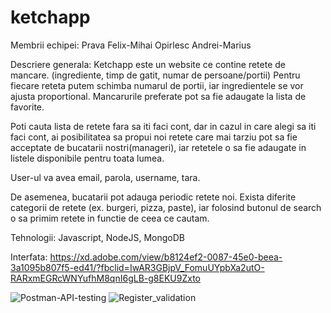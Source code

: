 # ketchapp

Membrii echipei:
Prava Felix-Mihai
Opirlesc Andrei-Marius

Descriere generala:
Ketchapp este un website ce contine retete de mancare. (ingrediente, timp de gatit, numar de persoane/portii)
Pentru fiecare reteta putem schimba numarul de portii, iar ingredientele se vor ajusta proportional. Mancarurile preferate pot sa fie adaugate la lista de favorite.

Poti cauta lista de retete fara sa iti faci cont, dar in cazul in care alegi sa iti faci cont, ai posibilitatea sa propui noi retete care mai tarziu pot sa fie acceptate de bucatarii nostri(manageri), iar retetele o sa fie adaugate in listele disponibile pentru toata lumea.

User-ul va avea email, parola, username, tara.

De asemenea, bucatarii pot adauga periodic retete noi. Exista diferite categorii de retete (ex. burgeri, pizza, paste), iar folosind butonul de search o sa primim retete in functie de ceea ce cautam.

Tehnologii: Javascript, NodeJS, MongoDB


Interfata: https://xd.adobe.com/view/b8124ef2-0087-45e0-beea-3a1095b807f5-ed41/?fbclid=IwAR3GBjpV_FomuUYpbXa2utO-RARxmEGRcWNYufhM8qnI6gLB-g8EKU9Zxto

![Postman-API-testing](https://user-images.githubusercontent.com/62405899/112902103-55247180-90ee-11eb-8081-d461e694865c.jpeg)
![Register_validation](https://user-images.githubusercontent.com/62405899/113201201-ea9c3e80-9271-11eb-88d8-557ba5931ee0.png)
